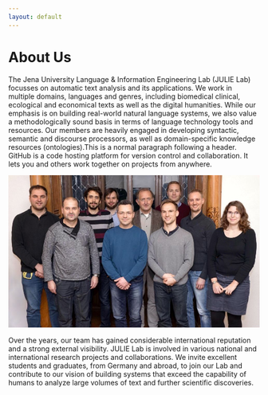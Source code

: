 ```yaml
---
layout: default
---
```


# About Us

The Jena University Language & Information Engineering Lab (JULIE Lab) focusses on automatic text analysis and its applications. We work in multiple domains, languages and genres, including biomedical clinical, ecological and economical texts as well as the digital humanities. While our emphasis is on building real-world natural language systems, we also value a methodologically sound basis in terms of language technology tools and resources. Our members are heavily engaged in developing syntactic, semantic and discourse processors, as well as domain-specific knowledge resources (ontologies).This is a normal paragraph following a header. GitHub is a code hosting platform for version control and collaboration. It lets you and others work together on projects from anywhere.

![Branching](/assets/img/gruppe.jpg)

Over the years, our team has gained considerable international reputation and a strong external visibility. JULIE Lab is involved in various national and international research projects and collaborations. We invite excellent students and graduates, from Germany and abroad, to join our Lab and contribute to our vision of building systems that exceed the capability of humans to analyze large volumes of text and further scientific discoveries.
